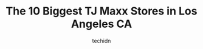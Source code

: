 ---
layout: ampstory
image: https://i0.wp.com/www.depkes.org/wp-content/uploads/2023/06/tj-maxx-0-in-los-angeles-ca-1685964990.jpeg?resize=640,853
author: techidn
featured: false
description: Discover the impressive array of TJ Maxx options in Los Angeles CA, where you can find 10 of the largest TJ Maxx establishments in the area. From renowned classics to hidden gems, Los Angele
title: The 10 Biggest TJ Maxx Stores in Los Angeles CA
cover:
   title: The 10 Biggest TJ Maxx Stores in Los Angeles CA
   subtitle: Rickpate
   background: https://www.depkes.org/wp-content/uploads/2023/06/tj-maxx-0-in-los-angeles-ca-1685964990.jpeg

pages: 
 - layout: thirds
   top: <h1>#1 T.J. Maxx</h1>
   bottom: "<p>I love this T.J. Maxx, they always have so many things to pick from. Yes, the store can be messy at times but it is understandable. This store is always busy. I have boug</p>"
   background: https://www.depkes.org/wp-content/uploads/2023/06/tj-maxx-1-in-los-angeles-ca-1685964990.jpeg
   backgroundblur: true
 - layout: thirds
   top: <h1>#2 T.J. Maxx</h1>
   bottom: "<p>1251 4th St, Santa Monica, CA 90401, United States</p>"
   background: https://www.depkes.org/wp-content/uploads/2023/06/tj-maxx-2-in-los-angeles-ca-1685964991.jpeg
   cta:
      link: https://www.depkes.org/blog/the-10-biggest-tj-maxx-stores-in-los-angeles-ca/
      text: The 10 Biggest TJ Maxx Stores in Los Angeles CA
 - layout: thirds
   top: <h1>#3 T.J. Maxx</h1>
   bottom: "<p>1651 N Victory Pl, Burbank, CA 91505, United States</p>"
   background: https://www.depkes.org/wp-content/uploads/2023/06/tj-maxx-3-in-los-angeles-ca-1685964991.jpeg
   cta:
      link: https://www.depkes.org/blog/the-10-biggest-tj-maxx-stores-in-los-angeles-ca/
      text: The 10 Biggest TJ Maxx Stores in Los Angeles CA
 - layout: thirds
   top: <h1>#4 T.J. Maxx</h1>
   bottom: "<p>8487 W 3rd St, Los Angeles, CA 90048, United States</p>"
   background: https://images.unsplash.com/photo-1609083590460-7b8cc0ca65f8?ixlib=rb-4.0.3&ixid=MnwxMjA3fDB8MHxwaG90by1wYWdlfHx8fGVufDB8fHx8&auto=format&fit=crop&w=640&h=853&q=80
   cta:
      link: https://www.depkes.org/blog/the-10-biggest-tj-maxx-stores-in-los-angeles-ca/
      text: The 10 Biggest TJ Maxx Stores in Los Angeles CA
 - layout: thirds
   top: <h1>#5 T.J. Maxx</h1>
   bottom: "<p>11020 W Jefferson Blvd, Culver City, CA 90230, United States</p>"
   background: https://images.unsplash.com/photo-1484589065579-248aad0d8b13?ixlib=rb-4.0.3&ixid=MnwxMjA3fDB8MHxwaG90by1wYWdlfHx8fGVufDB8fHx8&auto=format&fit=crop&w=640&h=853&q=80
   cta:
      link: https://www.depkes.org/blog/the-10-biggest-tj-maxx-stores-in-los-angeles-ca/
      text: The 10 Biggest TJ Maxx Stores in Los Angeles CA
 - layout: thirds
   top: <h1>#6 T.J. Maxx</h1>
   bottom: "<p>18045 Chatsworth St, Granada Hills, CA 91344, United States</p>"
   background: https://images.unsplash.com/photo-1533998839656-76f5e4b2bccb?ixlib=rb-4.0.3&ixid=MnwxMjA3fDB8MHxwaG90by1wYWdlfHx8fGVufDB8fHx8&auto=format&fit=crop&w=640&h=853&q=80
   cta:
      link: https://www.depkes.org/blog/the-10-biggest-tj-maxx-stores-in-los-angeles-ca/
      text: The 10 Biggest TJ Maxx Stores in Los Angeles CA
 - layout: thirds
   top: <h1>#7 T.J. Maxx</h1>
   bottom: "<p>245 N Glendale Ave, Glendale, CA 91206, United States</p>"
   background: https://plus.unsplash.com/premium_photo-1664640458616-3c74f8cb4589?ixlib=rb-4.0.3&ixid=MnwxMjA3fDB8MHxwaG90by1wYWdlfHx8fGVufDB8fHx8&auto=format&fit=crop&w=640&h=853&q=80
   cta:
      link: https://www.depkes.org/blog/the-10-biggest-tj-maxx-stores-in-los-angeles-ca/
      text: The 10 Biggest TJ Maxx Stores in Los Angeles CA
 - layout: thirds
   middle: Continue reading...
   background: https://images.unsplash.com/photo-1518640467707-6811f4a6ab73?ixlib=rb-4.0.3&ixid=MnwxMjA3fDB8MHxwaG90by1wYWdlfHx8fGVufDB8fHx8&auto=format&fit=crop&w=640&h=853&q=80
   cta:
      link: https://www.depkes.org/blog/the-10-biggest-tj-maxx-stores-in-los-angeles-ca/
      text: The 10 Biggest TJ Maxx Stores in Los Angeles CA
      
---
